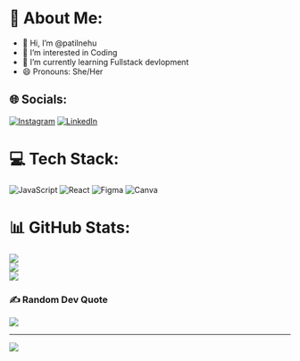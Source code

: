 # 💫 About Me:
- 👋 Hi, I’m @patilnehu
- 👀 I’m interested in Coding 
- 🌱 I’m currently learning Fullstack devlopment 
- 😄 Pronouns: She/Her



## 🌐 Socials:
[![Instagram](https://img.shields.io/badge/Instagram-%23E4405F.svg?logo=Instagram&logoColor=white)](https://instagram.com/nehuu_102) [![LinkedIn](https://img.shields.io/badge/LinkedIn-%230077B5.svg?logo=linkedin&logoColor=white)](https://linkedin.com/in/linkedin.com/in/neha-patil-8440542b7) 

# 💻 Tech Stack:
![JavaScript](https://img.shields.io/badge/javascript-%23323330.svg?style=for-the-badge&logo=javascript&logoColor=%23F7DF1E) ![React](https://img.shields.io/badge/react-%2320232a.svg?style=for-the-badge&logo=react&logoColor=%2361DAFB) ![Figma](https://img.shields.io/badge/figma-%23F24E1E.svg?style=for-the-badge&logo=figma&logoColor=white) ![Canva](https://img.shields.io/badge/Canva-%2300C4CC.svg?style=for-the-badge&logo=Canva&logoColor=white)
# 📊 GitHub Stats:
![](https://github-readme-stats.vercel.app/api?username=patilnehu&theme=dark&hide_border=false&include_all_commits=false&count_private=false)<br/>
![](https://github-readme-streak-stats.herokuapp.com/?user=patilnehu&theme=dark&hide_border=false)<br/>
![](https://github-readme-stats.vercel.app/api/top-langs/?username=patilnehu&theme=dark&hide_border=false&include_all_commits=false&count_private=false&layout=compact)

### ✍️ Random Dev Quote
![](https://quotes-github-readme.vercel.app/api?type=horizontal&theme=radical)

---
[![](https://visitcount.itsvg.in/api?id=patilnehu&icon=0&color=0)](https://visitcount.itsvg.in)

<!-- Proudly created with GPRM ( https://gprm.itsvg.in ) -->

<!---
patilnehu/patilnehu is a ✨ special ✨ repository because its `README.md` (this file) appears on your GitHub profile.
You can click the Preview link to take a look at your changes.
--->
